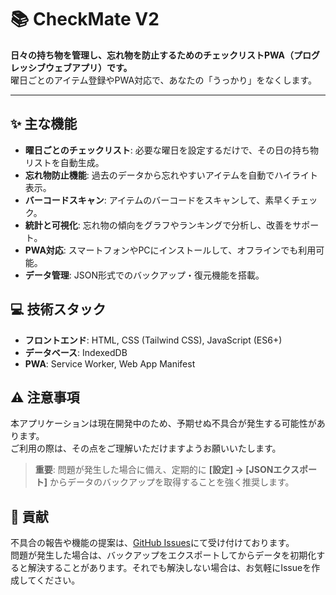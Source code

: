 # 📚 CheckMate V2

**日々の持ち物を管理し、忘れ物を防止するためのチェックリストPWA（プログレッシブウェブアプリ）です。**<br>
曜日ごとのアイテム登録やPWA対応で、あなたの「うっかり」をなくします。

---

## ✨ 主な機能

- **曜日ごとのチェックリスト**: 必要な曜日を設定するだけで、その日の持ち物リストを自動生成。
- **忘れ物防止機能**: 過去のデータから忘れやすいアイテムを自動でハイライト表示。
- **バーコードスキャン**: アイテムのバーコードをスキャンして、素早くチェック。
- **統計と可視化**: 忘れ物の傾向をグラフやランキングで分析し、改善をサポート。
- **PWA対応**: スマートフォンやPCにインストールして、オフラインでも利用可能。
- **データ管理**: JSON形式でのバックアップ・復元機能を搭載。

## 💻 技術スタック

- **フロントエンド**: HTML, CSS (Tailwind CSS), JavaScript (ES6+)
- **データベース**: IndexedDB
- **PWA**: Service Worker, Web App Manifest

## ⚠️ 注意事項

本アプリケーションは現在開発中のため、予期せぬ不具合が発生する可能性があります。<br>
ご利用の際は、その点をご理解いただけますようお願いいたします。

> **重要**: 問題が発生した場合に備え、定期的に **[設定] → [JSONエクスポート]** からデータのバックアップを取得することを強く推奨します。

## 🤝 貢献

不具合の報告や機能の提案は、[GitHub Issues](https://github.com/Vol-11/CheckMate-V2/issues)にて受け付けております。<br>
問題が発生した場合は、バックアップをエクスポートしてからデータを初期化すると解決することがあります。それでも解決しない場合は、お気軽にIssueを作成してください。